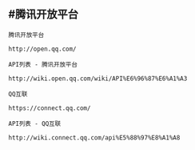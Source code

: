 #腾讯开放平台
--------------


`腾讯开放平台`
	
	http://open.qq.com/
	
`API列表 - 腾讯开放平台`
	
	http://wiki.open.qq.com/wiki/API%E6%96%87%E6%A1%A3
	
`QQ互联`
	
	https://connect.qq.com/	
	
`API列表 - QQ互联`
	
	http://wiki.connect.qq.com/api%E5%88%97%E8%A1%A8	


